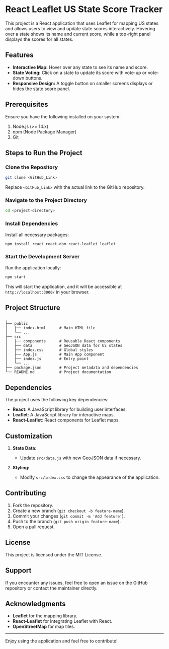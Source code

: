 # React Leaflet US State Score Tracker

This project is a React application that uses Leaflet for mapping US states and allows users to view and update state scores interactively. Hovering over a state shows its name and current score, while a top-right panel displays the scores for all states.

## Features
- **Interactive Map:** Hover over any state to see its name and score.
- **State Voting:** Click on a state to update its score with vote-up or vote-down buttons.
- **Responsive Design:** A toggle button on smaller screens displays or hides the state score panel.

## Prerequisites
Ensure you have the following installed on your system:
1. Node.js (>= 14.x)
2. npm (Node Package Manager)
3. Git

## Steps to Run the Project

### Clone the Repository
```bash
git clone <GitHub_Link>
```
Replace `<GitHub_Link>` with the actual link to the GitHub repository.

### Navigate to the Project Directory
```bash
cd <project-directory>
```

### Install Dependencies
Install all necessary packages:
```bash
npm install react react-dom react-leaflet leaflet
```

### Start the Development Server
Run the application locally:
```bash
npm start
```
This will start the application, and it will be accessible at `http://localhost:3000/` in your browser.



## Project Structure
```
.
├── public
│   ├── index.html      # Main HTML file
│   └── ...
├── src
│   ├── components      # Reusable React components
│   ├── data            # GeoJSON data for US states
│   ├── index.css       # Global styles
│   ├── App.js          # Main App component
│   ├── index.js        # Entry point
│   └── ...
├── package.json        # Project metadata and dependencies
└── README.md           # Project documentation
```

## Dependencies
The project uses the following key dependencies:
- **React**: A JavaScript library for building user interfaces.
- **Leaflet**: A JavaScript library for interactive maps.
- **React-Leaflet**: React components for Leaflet maps.



## Customization
1. **State Data:**
   - Update `src/data.js` with new GeoJSON data if necessary.

2. **Styling:**
   - Modify `src/index.css` to change the appearance of the application.

## Contributing
1. Fork the repository.
2. Create a new branch (`git checkout -b feature-name`).
3. Commit your changes (`git commit -m 'Add feature'`).
4. Push to the branch (`git push origin feature-name`).
5. Open a pull request.

## License
This project is licensed under the MIT License.

## Support
If you encounter any issues, feel free to open an issue on the GitHub repository or contact the maintainer directly.

## Acknowledgments
- **Leaflet** for the mapping library.
- **React-Leaflet** for integrating Leaflet with React.
- **OpenStreetMap** for map tiles.

---

Enjoy using the application and feel free to contribute!

